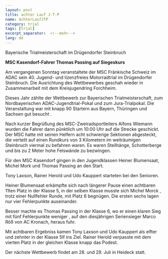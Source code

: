 ```yaml
---
layout: post
title: achter Lauf J-T-P
name: AchterLaufJTP
category: trial
tags: [trial]
excerpt_separator:  <!--mehr-->
lang: de
---
```


Bayerische Trialmeisterschaft im Drügendorfer Steinbruch

<!--mehr-->

**MSC Kasendorf-Fahrer Thomas Passing auf Siegeskurs**

Am vergangenen Sonntag veranstaltete der MSC Fr&auml;nkische Schweiz im ADAC sein 40. Jugend- und lizenzfreies Motorradtrial im Dr&uuml;gendorfer Steinbruch. Die Ausrichtung des Wettbewerbes geschah wieder in Zusammenarbeit mit dem Kreisjugendring Forchheim.

Dieses Jahr z&auml;hlte der Wettbewerb zur Bayerischen Trialmeisterschaft, zum Nordbayerischen ADAC-Jugendtrial-Pokal und zum Jura-Trialpokal. Die Veranstaltung war mit knapp 90 Startern aus Bayern, Th&uuml;ringen und Sachsen gut besucht .

Nach kurzer Begr&uuml;&szlig;ung des MSC-Zweiradsportleiters Alfons Wiemann wurden die Fahrer dann p&uuml;nktlich um 10:00 Uhr auf die Strecke geschickt. Der MSC hatte mit seinen Helfern acht schwierige Sektionen abgesteckt, die verteilt auf einen Rundkurs von 3 Kilometern im weitr&auml;umigen Steinbruch viermal zu befahren waren. Es waren Steilh&auml;nge, Schotterberge und bis zu 2 Meter hohe Felsw&auml;nde zu bezwingen.

F&uuml;r den MSC Kasendorf gingen in den Jugendklassen Heiner Blumensaat, Michel Mork und Thomas Passing an den Start.

Tony Laxson, Rainer Herold und Udo Kauppert starteten bei den Senioren.

Heiner Blumensaat erk&auml;mpfte sich nach l&auml;ngerer Pause einen achtbaren 11ten Platz in der Klasse 5, in der selben Klasse musste sich Michel Morck , trotz einer Nullfehler Runde, mit Platz 6 begn&uuml;gen. Die ersten sechs lagen nur vier Fehlerpunkte auseinander.

Besser machte es Thomas Passing in der Klasse 6, wo er einen klaren Sieg mit f&uuml;nf Fehlerpunkte weniger , auf den diesj&auml;hrigen Seriensieger Marco R&ouml;&szlig; von AC Kronach, heraus fuhr.

Mit achtbaren Ergebniss kamen Tony Laxson und Udo Kauppert als elfter und zehnter in der Klasse 5lf ins Ziel. Rainer Herold verpasste mit dem vierten Platz in der gleichen Klasse knapp das Podest.

Der n&auml;chste Wettbewerb findet am 28. und 29. Juli in Heideck statt.
